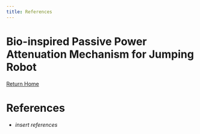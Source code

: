 ```yaml
---
title: References
---
```

# Bio-inspired Passive Power Attenuation Mechanism for Jumping Robot
[Return Home](/index)

# References
* _insert references_
